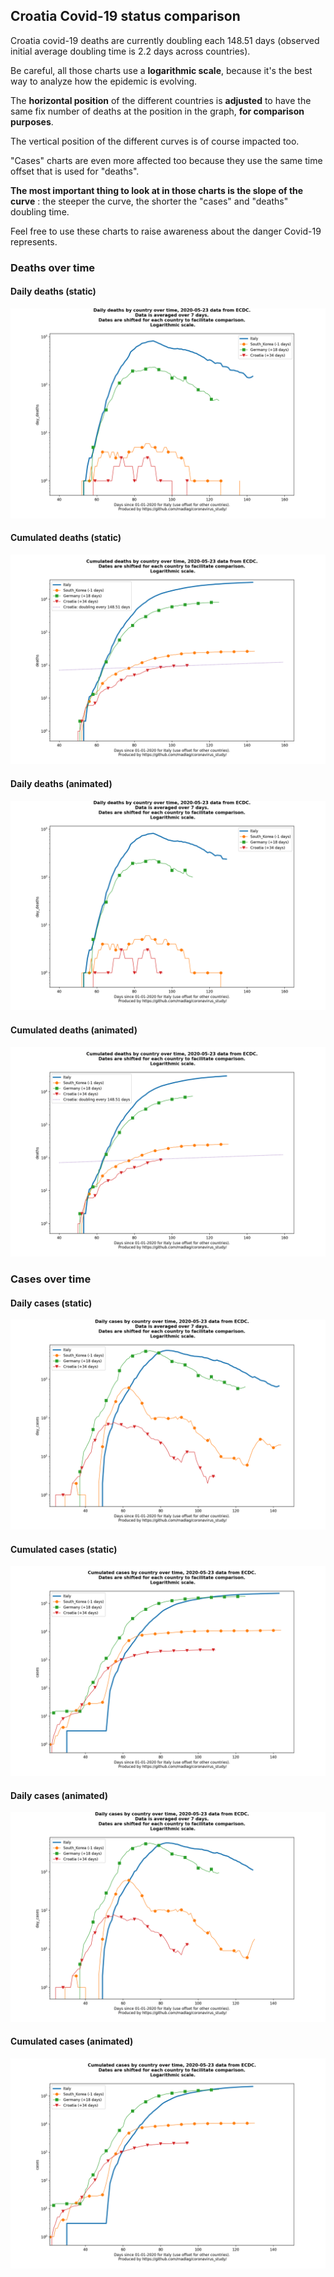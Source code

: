 ## Croatia Covid-19 status comparison 

Croatia covid-19 deaths are currently doubling each 148.51 days (observed initial average doubling time is 2.2 days across countries).



Be careful, all those charts use a **logarithmic scale**, because it's the best way to analyze how the epidemic is evolving.
 
The **horizontal position** of the different countries is **adjusted** to have the same fix number of deaths at the position in the graph, **for comparison purposes**.

The vertical position of the different curves is of course impacted too.

"Cases" charts are even more affected too because they use the same time offset that is used for "deaths".

**The most important thing to look at in those charts is the slope of the curve** : the steeper the curve, the shorter the "cases" and "deaths" doubling time.

Feel free to use these charts to raise awareness about the danger Covid-19 represents. 


 
### Deaths over time
 
#### Daily deaths (static)
![Croatia covid-19 daily deaths static chart](https://raw.githubusercontent.com/madlag/coronavirus_study/master/notebooks/graphs/2020-05-23/countries/Croatia/2020-05-23_Croatia_day_deaths.png "Croatia covid-19 day_deaths static chart")   
 
#### Cumulated deaths (static)
![Croatia covid-19 cumulated deaths static chart](https://raw.githubusercontent.com/madlag/coronavirus_study/master/notebooks/graphs/2020-05-23/countries/Croatia/2020-05-23_Croatia_deaths.png "Croatia covid-19 deaths static chart")   
 
#### Daily deaths (animated)
![Croatia covid-19 daily deaths animated chart](https://raw.githubusercontent.com/madlag/coronavirus_study/master/notebooks/graphs/2020-05-23/countries/Croatia/2020-05-23_Croatia_day_deaths.gif "Croatia covid-19 day_deaths animated chart")   
 
#### Cumulated deaths (animated)
![Croatia covid-19 cumulated deaths animated chart](https://raw.githubusercontent.com/madlag/coronavirus_study/master/notebooks/graphs/2020-05-23/countries/Croatia/2020-05-23_Croatia_deaths.gif "Croatia covid-19 deaths animated chart")   

 
### Cases over time
 
#### Daily cases (static)
![Croatia covid-19 daily cases static chart](https://raw.githubusercontent.com/madlag/coronavirus_study/master/notebooks/graphs/2020-05-23/countries/Croatia/2020-05-23_Croatia_day_cases.png "Croatia covid-19 day_cases static chart")   
 
#### Cumulated cases (static)
![Croatia covid-19 cumulated cases static chart](https://raw.githubusercontent.com/madlag/coronavirus_study/master/notebooks/graphs/2020-05-23/countries/Croatia/2020-05-23_Croatia_cases.png "Croatia covid-19 cases static chart")   
 
#### Daily cases (animated)
![Croatia covid-19 daily cases animated chart](https://raw.githubusercontent.com/madlag/coronavirus_study/master/notebooks/graphs/2020-05-23/countries/Croatia/2020-05-23_Croatia_day_cases.gif "Croatia covid-19 day_cases animated chart")   
 
#### Cumulated cases (animated)
![Croatia covid-19 cumulated cases animated chart](https://raw.githubusercontent.com/madlag/coronavirus_study/master/notebooks/graphs/2020-05-23/countries/Croatia/2020-05-23_Croatia_cases.gif "Croatia covid-19 cases animated chart")   

